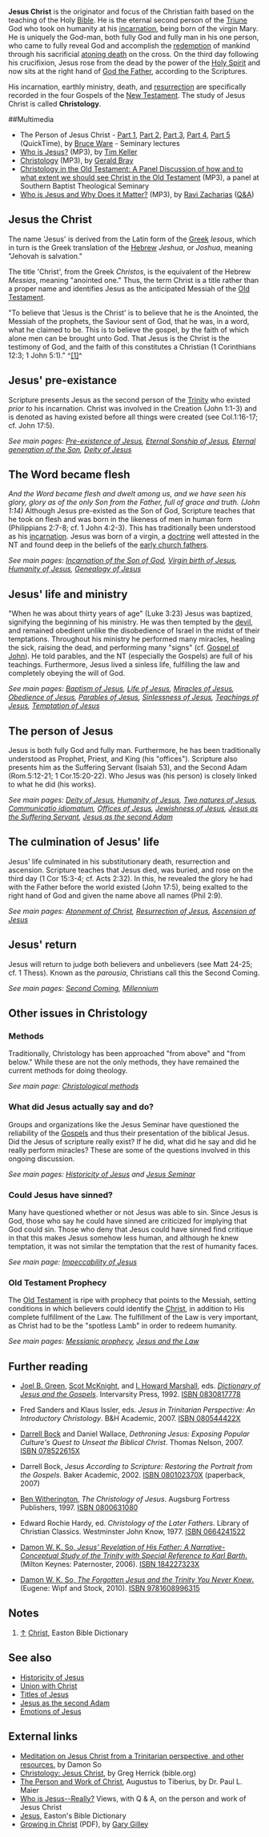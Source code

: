 **Jesus Christ** is the originator and focus of the Christian faith
based on the teaching of the Holy [Bible](Bible "Bible"). He is the
eternal second person of the [Triune](Trinity "Trinity") God who
took on humanity at his [incarnation](Incarnation "Incarnation"),
being born of the virgin Mary. He is uniquely the God-man, both
fully God and fully man in his one person, who came to fully reveal
God and accomplish the [redemption](Redemption "Redemption") of
mankind through his sacrificial
[atoning death](Atonement_of_Christ "Atonement of Christ") on the
cross. On the third day following his crucifixion, Jesus rose from
the dead by the power of the
[Holy Spirit](Holy_Spirit "Holy Spirit") and now sits at the right
hand of [God the Father](God_the_Father "God the Father"),
according to the Scriptures.

His incarnation, earthly ministry, death, and
[resurrection](Resurrection "Resurrection") are specifically
recorded in the four Gospels of the
[New Testament](New_Testament "New Testament"). The study of Jesus
Christ is called **Christology**.

##Multimedia

-   The Person of Jesus Christ -
    [Part 1](http://www.biblicaltraining.org/audio/TH504/theology_2_01_QT-high.mov),
    [Part 2](http://www.biblicaltraining.org/audio/TH504/theology_2_02_QT-high.mov),
    [Part 3](http://www.biblicaltraining.org/audio/TH504/theology_2_03_QT-high.mov),
    [Part 4](http://www.biblicaltraining.org/audio/TH504/theology_2_04_QT-high.mov),
    [Part 5](http://www.biblicaltraining.org/audio/TH504/theology_2_05_QT-high.mov)
    (QuickTime), by [Bruce Ware](Bruce_Ware "Bruce Ware") - Seminary
    lectures
-   [Who is Jesus?](http://www.streamload.com/rpcsermons/storesamplesermons/Who_Is_This_Jesus.mp3)
    (MP3), by [Tim Keller](Tim_Keller "Tim Keller")
-   [Christology](http://biblicaltraining.org/audio/CH502/CH1_08.mp3)
    (MP3), by [Gerald Bray](Gerald_Bray "Gerald Bray")
-   [Christology in the Old Testament: A Panel Discussion of how and to what extent we should see Christ in the Old Testament](http://www.sbts.edu/MP3/fall2008/20080924_Christology.mp3)
    (MP3), a panel at Southern Baptist Theological Seminary
-   [Who is Jesus and Why Does it Matter?](http://www.veritas.org/mediafiles/A92HARV03.mp3)
    (MP3), by [Ravi Zacharias](Ravi_Zacharias "Ravi Zacharias")
    ([Q&A](http://www.veritas.org/mediafiles/A92HARV04.mp3))

## Jesus the Christ

The name 'Jesus' is derived from the Latin form of the
[Greek](Greek "Greek") *Iesous*, which in turn is the Greek
translation of the [Hebrew](Hebrew "Hebrew") *Jeshua*, or *Joshua*,
meaning "Jehovah is salvation."

The title 'Christ', from the Greek *Christos*, is the equivalent of
the Hebrew *Messias*, meaning "anointed one." Thus, the term Christ
is a title rather than a proper name and identifies Jesus as the
anticipated Messiah of the
[Old Testament](Old_Testament "Old Testament").

"To believe that 'Jesus is the Christ' is to believe that he is the
Anointed, the Messiah of the prophets, the Saviour sent of God,
that he was, in a word, what he claimed to be. This is to believe
the gospel, by the faith of which alone men can be brought unto
God. That Jesus is the Christ is the testimony of God, and the
faith of this constitutes a Christian (1 Corinthians 12:3; 1 John
5:1)." ^[[1]](#note-0)^

## Jesus' pre-existance

Scripture presents Jesus as the second person of the
[Trinity](Trinity "Trinity") who existed *prior to* his
incarnation. Christ was involved in the Creation (John 1:1-3) and
is denoted as having existed before all things were created (see
Col.1:16-17; cf. John 17:5).

*See main pages: [Pre-existence of Jesus](Pre-existence_of_Jesus "Pre-existence of Jesus"), [Eternal Sonship of Jesus](Eternal_Sonship_of_Jesus "Eternal Sonship of Jesus"), [Eternal generation of the Son](Eternal_generation_of_the_Son "Eternal generation of the Son"), [Deity of Jesus](Deity_of_Jesus "Deity of Jesus")*
## The Word became flesh

*And the Word became flesh and dwelt among us, and we have seen his glory, glory as of the only Son from the Father, full of grace and truth. (John 1:14)*
Although Jesus pre-existed as the Son of God, Scripture teaches
that he took on flesh and was born in the likeness of men in human
form (Philippians 2:7-8; cf. 1 John 4:2-3). This has traditionally
been understood as his [incarnation](Incarnation "Incarnation").
Jesus was born of a virgin, a [doctrine](Doctrine "Doctrine") well
attested in the NT and found deep in the beliefs of the
[early church fathers](Early_church_fathers "Early church fathers").

*See main pages: [Incarnation of the Son of God](Incarnation_of_the_Son_of_God "Incarnation of the Son of God"), [Virgin birth of Jesus](Virgin_birth_of_Jesus "Virgin birth of Jesus"), [Humanity of Jesus](Humanity_of_Jesus "Humanity of Jesus"), [Genealogy of Jesus](Genealogy_of_Jesus "Genealogy of Jesus")*
## Jesus' life and ministry

"When he was about thirty years of age" (Luke 3:23) Jesus was
baptized, signifying the beginning of his ministry. He was then
tempted by the [devil](Devil "Devil"), and remained obedient unlike
the disobedience of Israel in the midst of their temptations.
Throughout his ministry he performed many miracles, healing the
sick, raising the dead, and performing many "signs" (cf.
[Gospel of John](Gospel_of_John "Gospel of John")). He told
parables, and the NT (especially the Gospels) are full of his
teachings. Furthermore, Jesus lived a sinless life, fulfilling the
law and completely obeying the will of God.

*See main pages: [Baptism of Jesus](Baptism_of_Jesus "Baptism of Jesus"), [Life of Jesus](Life_of_Jesus "Life of Jesus"), [Miracles of Jesus](Miracles_of_Jesus "Miracles of Jesus"), [Obedience of Jesus](index.php?title=Obedience_of_Jesus&action=edit&redlink=1 "Obedience of Jesus (page does not exist)"), [Parables of Jesus](Parables_of_Jesus "Parables of Jesus"), [Sinlessness of Jesus](Sinlessness_of_Jesus "Sinlessness of Jesus"), [Teachings of Jesus](Teachings_of_Jesus "Teachings of Jesus"), [Temptation of Jesus](Temptation_of_Jesus "Temptation of Jesus")*
## The person of Jesus

Jesus is both fully God and fully man. Furthermore, he has been
traditionally understood as Prophet, Priest, and King (his
"offices"). Scripture also presents him as the Suffering Servant
(Isaiah 53), and the Second Adam (Rom.5:12-21; 1 Cor.15:20-22). Who
Jesus was (his person) is closely linked to what he did (his
works).

*See main pages: [Deity of Jesus](Deity_of_Jesus "Deity of Jesus"), [Humanity of Jesus](Humanity_of_Jesus "Humanity of Jesus"), [Two natures of Jesus](Two_natures_of_Jesus "Two natures of Jesus"), [Communicatio idiomatum](Communicatio_idiomatum "Communicatio idiomatum"), [Offices of Jesus](Offices_of_Jesus "Offices of Jesus"), [Jewishness of Jesus](Jewishness_of_Jesus "Jewishness of Jesus"), [Jesus as the Suffering Servant](Jesus_as_the_Suffering_Servant "Jesus as the Suffering Servant"), [Jesus as the second Adam](Jesus_as_the_second_Adam "Jesus as the second Adam")*
## The culmination of Jesus' life

Jesus' life culminated in his substitutionary death, resurrection
and ascension. Scripture teaches that Jesus died, was buried, and
rose on the third day (1 Cor 15:3-4; cf. Acts 2:32). In this, he
revealed the glory he had with the Father before the world existed
(John 17:5), being exalted to the right hand of God and given the
name above all names (Phil 2:9).

*See main pages: [Atonement of Christ](Atonement_of_Christ "Atonement of Christ"), [Resurrection of Jesus](Resurrection_of_Jesus "Resurrection of Jesus"), [Ascension of Jesus](Ascension_of_Jesus "Ascension of Jesus")*
## Jesus' return

Jesus will return to judge both believers and unbelievers (see Matt
24-25; cf. 1 Thess). Known as the *parousia*, Christians call this
the Second Coming.

*See main pages: [Second Coming](Second_Coming "Second Coming"), [Millennium](Millennium "Millennium")*
## Other issues in Christology

### Methods

Traditionally, Christology has been approached "from above" and
"from below." While these are not the only methods, they have
remained the current methods for doing theology.

*See main page: [Christological methods](index.php?title=Christological_methods&action=edit&redlink=1 "Christological methods (page does not exist)")*
### What did Jesus actually say and do?

Groups and organizations like the Jesus Seminar have questioned the
reliability of the [Gospels](Gospels "Gospels") and thus their
presentation of the biblical Jesus. Did the Jesus of scripture
really exist? If he did, what did he say and did he really perform
miracles? These are some of the questions involved in this ongoing
discussion.

*See main pages: [Historicity of Jesus](Historicity_of_Jesus "Historicity of Jesus") and [Jesus Seminar](Jesus_Seminar "Jesus Seminar")*
### Could Jesus have sinned?

Many have questioned whether or not Jesus was able to sin. Since
Jesus is God, those who say he could have sinned are criticized for
implying that God could sin. Those who deny that Jesus could have
sinned find critique in that this makes Jesus somehow less human,
and although he knew temptation, it was not similar the temptation
that the rest of humanity faces.

*See main page: [Impeccability of Jesus](Impeccability_of_Jesus "Impeccability of Jesus")*
### Old Testament Prophecy

The [Old Testament](Old_Testament "Old Testament") is ripe with
prophecy that points to the Messiah, setting conditions in which
believers could identify the [Christ](Christ "Christ"), in addition
to His complete fulfillment of the Law. The fulfillment of the Law
is very important, as Christ had to be the "spotless Lamb" in order
to redeem humanity.

*See main pages: [Messianic prophecy](Messianic_prophecy "Messianic prophecy"), [Jesus and the Law](Jesus_and_the_Law "Jesus and the Law")*
## Further reading

-   [Joel B. Green](Joel_B._Green "Joel B. Green"),
    [Scot McKnight](Scot_McKnight "Scot McKnight"), and
    [I. Howard Marshall](I._Howard_Marshall "I. Howard Marshall"), eds.
    *[Dictionary of Jesus and the Gospels](http://www.google.com/books?id=9ntwNm-tOogC&printsec=frontcover)*.
    Intervarsity Press, 1992.
    [ISBN 0830817778](http://www.theopedia.com/Special:BookSources/0830817778)
-   Fred Sanders and Klaus Issler, eds.
    *Jesus in Trinitarian Perspective: An Introductory Christology*.
    B&H Academic, 2007.
    [ISBN 080544422X](http://www.theopedia.com/Special:BookSources/080544422X)
-   [Darrell Bock](Darrell_Bock "Darrell Bock") and Daniel Wallace,
    *Dethroning Jesus: Exposing Popular Culture's Quest to Unseat the Biblical Christ*.
    Thomas Nelson, 2007.
    [ISBN 078522615X](http://www.theopedia.com/Special:BookSources/078522615X)
-   Darrell Bock,
    *Jesus According to Scripture: Restoring the Portrait from the Gospels*.
    Baker Academic, 2002.
    [ISBN 080102370X](http://www.theopedia.com/Special:BookSources/080102370X)
    (paperback, 2007)
-   [Ben Witherington](Ben_Witherington "Ben Witherington"),
    *The Christology of Jesus*. Augsburg Fortress Publishers, 1997.
    [ISBN 0800631080](http://www.theopedia.com/Special:BookSources/0800631080)
-   Edward Rochie Hardy, ed. *Christology of the Later Fathers*.
    Library of Christian Classics. Westminster John Know, 1977.
    [ISBN 0664241522](http://www.theopedia.com/Special:BookSources/0664241522)

-   [Damon W. K. So, *Jesus' Revelation of His Father: A Narrative-Conceptual Study of the Trinity with Special Reference to Karl Barth*.](http://www.jesus-trinity.co.uk/another-book)
    (Milton Keynes: Paternoster, 2006).
    [ISBN 184227323X](http://www.theopedia.com/Special:BookSources/184227323X)
-   [Damon W. K. So, *The Forgotten Jesus and the Trinity You Never Knew*.](http://www.jesus-trinity.co.uk)
    (Eugene: Wipf and Stock, 2010).
    [ISBN 9781608996315](http://www.theopedia.com/Special:BookSources/9781608996315)

## Notes

1.  [↑](#ref-0)
    [Christ](http://eastonsbibledictionary.com/c/christ.htm), Easton
    Bible Dictionary

## See also

-   [Historicity of Jesus](Historicity_of_Jesus "Historicity of Jesus")
-   [Union with Christ](Union_with_Christ "Union with Christ")
-   [Titles of Jesus](Titles_of_Jesus "Titles of Jesus")
-   [Jesus as the second Adam](Jesus_as_the_second_Adam "Jesus as the second Adam")
-   [Emotions of Jesus](Emotions_of_Jesus "Emotions of Jesus")

## External links

-   [Meditation on Jesus Christ from a Trinitarian perspective, and other resources.](http://www.jesus-trinity.co.uk)
    by Damon So
-   [Christology: Jesus Christ](http://www.bible.org/page.asp?page_id=726),
    by Greg Herrick (bible.org)
-   [The Person and Work of Christ](http://www.mtio.com/articles/bissar49.htm),
    Augustus to Tiberius, by Dr. Paul L. Maier
-   [Who is Jesus--Really?](http://www.whoisjesus-really.com)
    Views, with Q & A, on the person and work of Jesus Christ
-   [Jesus](http://eastonsbibledictionary.com/j/jesus.htm),
    Easton's Bible Dictionary
-   [Growing in Christ](http://www.svchapel.org/Assets/Docs/TheologyLessons/growing-in-christ.pdf)
    (PDF), by [Gary Gilley](Gary_Gilley "Gary Gilley")



